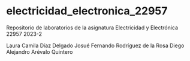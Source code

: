 # electricidad_electronica_22957
Repositorio de laboratorios de la asignatura Electricidad y Electrónica 22957 2023-2

Laura Camila Díaz Delgado
Josué Fernando Rodríguez de la Rosa
Diego Alejandro Arévalo Quintero
